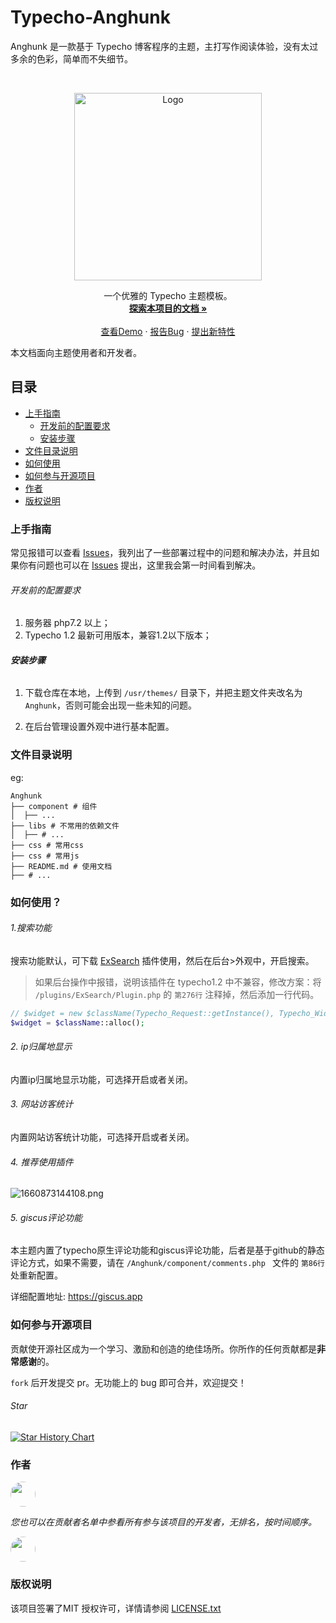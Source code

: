 # Typecho-Anghunk

Anghunk 是一款基于 Typecho 博客程序的主题，主打写作阅读体验，没有太过多余的色彩，简单而不失细节。

<!-- PROJECT LOGO -->
<br />

<p align="center">
  <a href="https://github.com/zburu/Anghunk/">
    <img src="https://cdn.staticaly.com/gh/zburu/pic-cdn@main/2022/10/19/634f4d9781a19.png" alt="Logo" width="300px">
  </a>
  <p align="center">
    一个优雅的 Typecho 主题模板。
    <br />
    <a href="https://github.com/zburu/Anghunk"><strong>探索本项目的文档 »</strong></a>
    <br />
    <br />
    <a href="typecho.zburu.com">查看Demo</a>
    ·
    <a href="https://github.com/zburu/Anghunk/issues">报告Bug</a>
    ·
    <a href="https://github.com/zburu/Anghunk/issues">提出新特性</a>
  </p>

</p>


本文档面向主题使用者和开发者。
 
## 目录

- [上手指南](#上手指南)
  - [开发前的配置要求](#开发前的配置要求)
  - [安装步骤](#安装步骤)
- [文件目录说明](#文件目录说明)
- [如何使用](#如何使用)
- [如何参与开源项目](#如何参与开源项目)
- [作者](#作者)
- [版权说明](#版权说明)

### 上手指南

常见报错可以查看 [Issues](https://github.com/zburu/Anghunk/issues)，我列出了一些部署过程中的问题和解决办法，并且如果你有问题也可以在 [Issues](https://github.com/zburu/Anghunk/issues) 提出，这里我会第一时间看到解决。


###### 开发前的配置要求

1. 服务器 php7.2 以上；
2. Typecho 1.2 最新可用版本，兼容1.2以下版本；

###### **安装步骤**

1. 下载仓库在本地，上传到 `/usr/themes/` 目录下，并把主题文件夹改名为 `Anghunk`，否则可能会出现一些未知的问题。

2. 在后台管理设置外观中进行基本配置。


### 文件目录说明
eg:

```shell
Anghunk 
├── component # 组件 
│  ├── ...
├── libs # 不常用的依赖文件
│  ├── # ...
├── css # 常用css
├── css # 常用js
├── README.md # 使用文档
├── # ...
```

### 如何使用？

###### 1.搜索功能

搜索功能默认，可下载 [ExSearch](https://github.com/AlanDecode/Typecho-Plugin-ExSearch) 插件使用，然后在后台>外观中，开启搜索。

>如果后台操作中报错，说明该插件在 typecho1.2 中不兼容，修改方案：将 `/plugins/ExSearch/Plugin.php` 的 `第276行` 注释掉，然后添加一行代码。

```php
// $widget = new $className(Typecho_Request::getInstance(), Typecho_Widget_Helper_Empty::getInstance());
$widget = $className::alloc();
```

###### 2. ip归属地显示

内置ip归属地显示功能，可选择开启或者关闭。

###### 3. 网站访客统计

内置网站访客统计功能，可选择开启或者关闭。

###### 4. 推荐使用插件

![1660873144108.png](https://oss.zburu.com/i/2022/08/19/62fee9b933083.png)

###### 5. giscus评论功能

本主题内置了typecho原生评论功能和giscus评论功能，后者是基于github的静态评论方式，如果不需要，请在 `/Anghunk/component/comments.php ` 文件的 `第86行` 处重新配置。

详细配置地址: https://giscus.app


### 如何参与开源项目

贡献使开源社区成为一个学习、激励和创造的绝佳场所。你所作的任何贡献都是**非常感谢**的。

`fork` 后开发提交 pr。无功能上的 bug 即可合并，欢迎提交！


###### Star

[![Star History Chart](https://api.star-history.com/svg?repos=zburu/Anghunk&type=Date)](https://star-history.com/#zburu/Anghunk&Date)

### 作者

<a href="https://github.com/zburu" target="_blank"><img style="width:40px;border-radius:50%;" src="https://avatars.githubusercontent.com/u/65840178?v=4"></a>

 *您也可以在贡献者名单中参看所有参与该项目的开发者，无排名，按时间顺序。*
 
 <a href="https://www.emoao.com/" target="_blank"><img style="width:40px;border-radius:50%;" src="https://q2.qlogo.cn/g?b=qq&nk=2502393029&s=100"></a>

### 版权说明

该项目签署了MIT 授权许可，详情请参阅 [LICENSE.txt](https://github.com/zburu/Anghunk/blob/master/LICENSE.txt)


